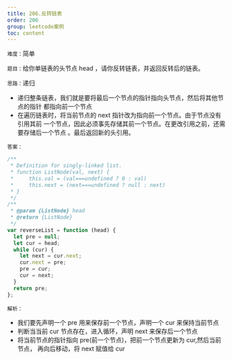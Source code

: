 ```yaml
---
title: 206.反转链表
order: 206
group: leetcode案例
toc: content
---
```


`难度：`简单

`题目：`给你单链表的头节点 head ，请你反转链表，并返回反转后的链表。

`思路：`递归

- 递归整条链表，我们就是要将最后一个节点的指针指向头节点，然后将其他节点的指针
  都指向前一个节点
- 在遍历链表时，将当前节点的 next 指针改为指向前一个节点。由于节点没有引用其前
  一个节点，因此必须事先存储其前一个节点。在更改引用之前，还需要存储后一个节点
  。最后返回新的头引用。

`答案：`

```js
/**
 * Definition for singly-linked list.
 * function ListNode(val, next) {
 *     this.val = (val===undefined ? 0 : val)
 *     this.next = (next===undefined ? null : next)
 * }
 */
/**
 * @param {ListNode} head
 * @return {ListNode}
 */
var reverseList = function (head) {
  let pre = null;
  let cur = head;
  while (cur) {
    let next = cur.next;
    cur.next = pre;
    pre = cur;
    cur = next;
  }
  return pre;
};
```

`解析：`

- 我们要先声明一个 pre 用来保存前一个节点，声明一个 cur 来保持当前节点
- 判断当当前 cur 节点存在，进入循环，声明 next 来保存后一个节点
- 将当前节点的指针指向 pre(前一个节点)，把前一个节点更新为 cur,然后当前节点，
  再向后移动，将 next 赋值给 cur
